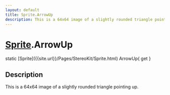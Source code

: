 ```yaml
---
layout: default
title: Sprite.ArrowUp
description: This is a 64x64 image of a slightly rounded triangle pointing up.
---
```

# [Sprite]({{site.url}}/Pages/StereoKit/Sprite.html).ArrowUp

<div class='signature' markdown='1'>
static [Sprite]({{site.url}}/Pages/StereoKit/Sprite.html) ArrowUp{ get }
</div>

## Description
This is a 64x64 image of a slightly rounded triangle
pointing up.

